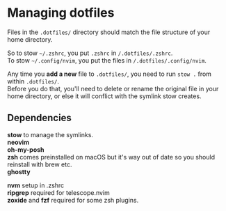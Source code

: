 # Managing dotfiles
Files in the `.dotfiles/` directory should match the file structure of your home directory.

So to stow `~/.zshrc`, you put `.zshrc` in `/.dotfiles/.zshrc`. \
To stow `~/.config/nvim`, you put the files in `/.dotfiles/.config/nvim`.

Any time you **add a new** file to `.dotfiles/`, you need to run `stow .` from within `.dotfiles/`. \
Before you do that, you'll need to delete or rename the original file in your home directory, or else it will conflict with the symlink stow creates.


## Dependencies
**stow** to manage the symlinks. \
**neovim** \
**oh-my-posh** \
**zsh** comes preinstalled on macOS but it's way out of date so you should reinstall with brew etc. \
**ghostty**

**nvm** setup in .zshrc \
**ripgrep** required for telescope.nvim \
**zoxide** and **fzf** required for some zsh plugins.
